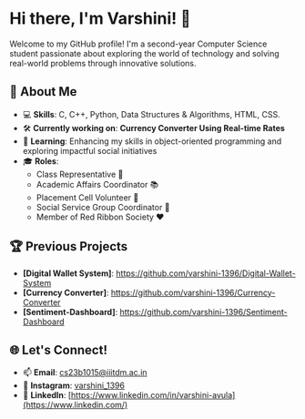 # Hi there, I'm Varshini! 👋

Welcome to my GitHub profile! I'm a second-year Computer Science student passionate about exploring the world of technology and solving real-world problems through innovative solutions.

## 🌟 About Me
- 💻 **Skills**: C, C++, Python, Data Structures & Algorithms, HTML, CSS.
- 🛠️ **Currently working on**: **Currency Converter Using Real-time Rates**
- 🌱 **Learning**: Enhancing my skills in object-oriented programming and exploring impactful social initiatives  
- 🎓 **Roles**:  
  - Class Representative 🏫  
  - Academic Affairs Coordinator 📚  
  - Placement Cell Volunteer 💼  
  - Social Service Group Coordinator 🤝  
  - Member of Red Ribbon Society ❤️  

## 🏆 Previous Projects
- **[Digital Wallet System]**: https://github.com/varshini-1396/Digital-Wallet-System 
- **[Currency Converter]**: https://github.com/varshini-1396/Currency-Converter
- **[Sentiment-Dashboard]**: https://github.com/varshini-1396/Sentiment-Dashboard
## 🌐 Let's Connect!
- 📫 **Email**: cs23b1015@iiitdm.ac.in
- 💬 **Instagram**: [varshini_1396](https://www.instagram.com/) 
- 🔗 **LinkedIn**: [https://www.linkedin.com/in/varshini-avula](https://www.linkedin.com/) 

